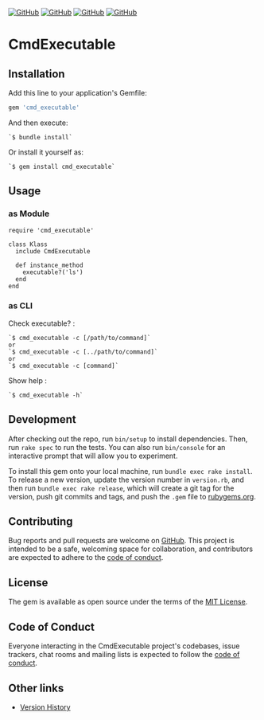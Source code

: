 <a href="LICENSE" alt="MIT License"><img alt="GitHub" src="https://img.shields.io/github/license/toshiki670/cmd_executable?style=flat-square"></a>
<a href="https://github.com/toshiki670/cmd_executable/actions" alt="Check action"><img alt="GitHub" src="https://img.shields.io/github/workflow/status/toshiki670/cmd_executable/Ruby?label=Ruby&style=flat-square"></a>
<a href="https://rubygems.org/gems/cmd_executable" alt="Rubygems"><img alt="GitHub" src="https://img.shields.io/gem/dt/cmd_executable?style=flat-square"></a>
<a href="https://rubygems.org/gems/cmd_executable" alt="Rubygems"><img alt="GitHub" src="https://img.shields.io/gem/v/cmd_executable?style=flat-square"></a>

# CmdExecutable
## Installation

Add this line to your application's Gemfile:

```ruby
gem 'cmd_executable'
```

And then execute:

    `$ bundle install`

Or install it yourself as:

    `$ gem install cmd_executable`

## Usage
### as Module
```
require 'cmd_executable'

class Klass
  include CmdExecutable

  def instance_method
    executable?('ls')
  end
end
```
### as CLI
Check executable? :

    `$ cmd_executable -c [/path/to/command]`
    or
    `$ cmd_executable -c [../path/to/command]`
    or
    `$ cmd_executable -c [command]`

Show help :

    `$ cmd_executable -h`

## Development

After checking out the repo, run `bin/setup` to install dependencies. Then, run `rake spec` to run the tests. You can also run `bin/console` for an interactive prompt that will allow you to experiment.

To install this gem onto your local machine, run `bundle exec rake install`. To release a new version, update the version number in `version.rb`, and then run `bundle exec rake release`, which will create a git tag for the version, push git commits and tags, and push the `.gem` file to [rubygems.org](https://rubygems.org).

## Contributing

Bug reports and pull requests are welcome on [GitHub][source]. This project is intended to be a safe, welcoming space for collaboration, and contributors are expected to adhere to the [code of conduct][conduct].


## License

The gem is available as open source under the terms of the [MIT License][license].

## Code of Conduct

Everyone interacting in the CmdExecutable project's codebases, issue trackers, chat rooms and mailing lists is expected to follow the [code of conduct][conduct].

## Other links
- [Version History][version]

[source]:https://github.com/toshiki670/cmd_executable
[license]:https://github.com/toshiki670/cmd_executable/blob/master/LICENSE
[conduct]:https://github.com/toshiki670/cmd_executable/blob/master/CODE_OF_CONDUCT.md
[version]:https://github.com/toshiki670/cmd_executable/releases
